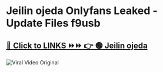 
 # Jeilin ojeda Onlyfans Leaked - Update Files f9usb

## <h2><a href="https://clipsfans.com/Jeilin_ojeda&ref=git">🔗 Click to LINKS ⏩⏩ 👉 🟢 Jeilin ojeda </a></h2>

<a href="https://clipsfans.com/Jeilin_ojeda&ref=git" rel="nofollow" data-target="animated-image.originalLink"><img src="https://i.ibb.co.com/xMMVF88/686577567.gif" alt="Viral Video Original" style="max-width: 100%; display: inline-block;" data-target="animated-image.originalImage"></a>

